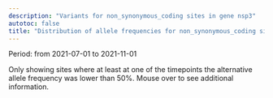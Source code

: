 ```yaml
---
description: "Variants for non_synonymous_coding sites in gene nsp3"
autotoc: false
title: "Distribution of allele frequencies for non_synonymous_coding sites in gene nsp3"
---
```


Period: from 2021-07-01 to 2021-11-01

Only showing sites where at least at one of the timepoints the alternative allele frequency was lower than 50%. Mouse over to see additional information.

<div class="shadow-sm p-3 mb-5 bg-light rounded" align="center">
<vega-embed spec="https://raw.githubusercontent.com/galaxyproject/SARS-CoV-2/master/data/ipynb/graphs/NON_SYNONYMOUS_CODING_nsp3.json"/>
</div>

